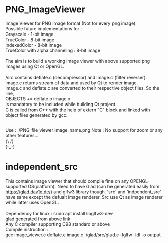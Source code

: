 # PNG_ImageViewer
Image Viewer for PNG image format (Not for every png image)<br>
Possible future implementations for : <br>
Grayscale - 1-bit image<br>
TrueColor - 8-bit image<br>
IndexedColor - 8-bit image<br>
TrueColor with alpha channeling : 8-bit image<br>
<br>
The aim is to build a working image viewer with above supported png images using Qt or OpenGL.
<br>
<br>
/src contains deflate.c (decompressor) and image.c (filter reverser).
<br>
image.c returns stream of data and used by Qt to render image.<br>
image.c and deflate.c are converted to their respective object files. So the line, <br>
OBJECTS += deflate.o image.o <br>
is mandatory to be included while building Qt project.<br>
C is called from C++ with the help of extern "C" block and linked with object files generated by gcc. <br>

<br>
Use : ./PNG_file_viewer image_name.png
Note : No support for zoom or any other features... <br>{\  /}
<br>                                                 (-_-)
<br>

# independent_src
This contains image viewer that should compile fine on any OPENGL-supported OS(platform). Need to have Glad (can be generated easily from https://glad.dav1d.de/) and glfw3 library though. 'src' and 'indpendent_src' have same except the defualt image renderer. Src use Qt as image renderer while latter uses OpenGL.
<br>
<br>
Dependency for linux : sudo apt install libglfw3-dev
<br>
glad generated from above link
<br>
Any C compiler supporting C98 standard or above
<br>
Compile instruction : 
<br>
gcc image_viewer.c deflate.c image.c ./glad/src/glad.c -lglfw -ldl -o output
<br>


